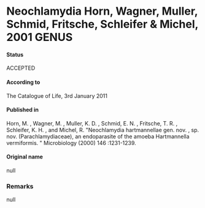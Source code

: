 Neochlamydia Horn, Wagner, Muller, Schmid, Fritsche, Schleifer & Michel, 2001 GENUS
=======

#### Status
ACCEPTED

#### According to
The Catalogue of Life, 3rd January 2011

#### Published in
Horn, M. , Wagner, M. , Muller, K. D. , Schmid, E. N. , Fritsche, T. R. , Schleifer, K. H. , and Michel, R. "Neochlamydia hartmannellae gen. nov. , sp. nov. (Parachlamydiaceae), an endoparasite of the amoeba Hartmannella vermiformis. " Microbiology (2000) 146 :1231-1239.

#### Original name
null

### Remarks
null